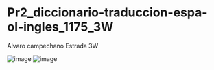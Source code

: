 # Pr2_diccionario-traduccion-espa-ol-ingles_1175_3W
Alvaro campechano Estrada 3W

![image](https://github.com/user-attachments/assets/ae630b7c-8e3e-480b-8d9a-a00dc1021838)
![image](https://github.com/user-attachments/assets/e249f8c3-041d-428c-a757-ee7f3ef74c26)

